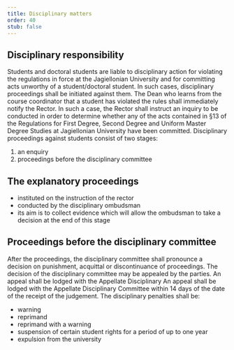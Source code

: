 ```yaml
---
title: Disciplinary matters
order: 40
stub: false
---
```


## Disciplinary responsibility

Students and doctoral students are liable to disciplinary action for violating the regulations in force at the Jagiellonian University and for committing acts unworthy of a student/doctoral student. In such cases, disciplinary proceedings shall be initiated against them. The Dean who learns from the course coordinator that a student has violated the rules shall immediately notify the Rector. In such a case, the Rector shall instruct an inquiry to be conducted in order to determine whether any of the acts contained in §13 of the Regulations for First Degree, Second Degree and Uniform Master Degree Studies at Jagiellonian University have been committed. Disciplinary proceedings against students consist of two stages:

1. an enquiry
2. proceedings before the disciplinary committee

## The explanatory proceedings

* instituted on the instruction of the rector
* conducted by the disciplinary ombudsman
* its aim is to collect evidence which will allow the ombudsman to take a decision at the end of this stage

## Proceedings before the disciplinary committee

After the proceedings, the disciplinary committee shall pronounce a decision on punishment, acquittal or discontinuance of proceedings.
The decision of the disciplinary committee may be appealed by the parties. An appeal shall be lodged with the Appellate Disciplinary
An appeal shall be lodged with the Appellate Disciplinary Committee within 14 days of the date of the receipt of the judgement. The disciplinary penalties shall be:

* warning
* reprimand
* reprimand with a warning
* suspension of certain student rights for a period of up to one year
* expulsion from the university
